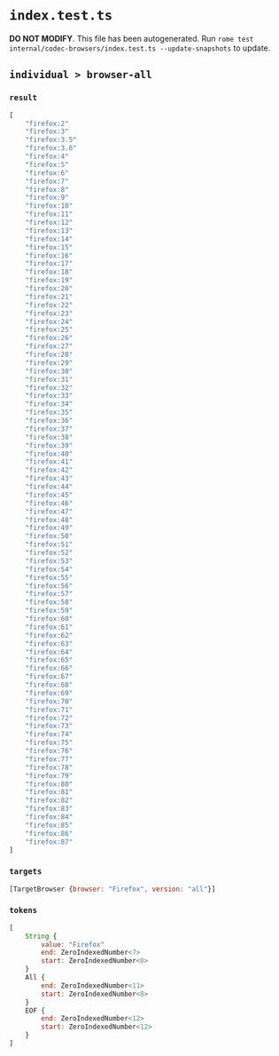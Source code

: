 # `index.test.ts`

**DO NOT MODIFY**. This file has been autogenerated. Run `rome test internal/codec-browsers/index.test.ts --update-snapshots` to update.

## `individual > browser-all`

### `result`

```javascript
[
	"firefox:2"
	"firefox:3"
	"firefox:3.5"
	"firefox:3.6"
	"firefox:4"
	"firefox:5"
	"firefox:6"
	"firefox:7"
	"firefox:8"
	"firefox:9"
	"firefox:10"
	"firefox:11"
	"firefox:12"
	"firefox:13"
	"firefox:14"
	"firefox:15"
	"firefox:16"
	"firefox:17"
	"firefox:18"
	"firefox:19"
	"firefox:20"
	"firefox:21"
	"firefox:22"
	"firefox:23"
	"firefox:24"
	"firefox:25"
	"firefox:26"
	"firefox:27"
	"firefox:28"
	"firefox:29"
	"firefox:30"
	"firefox:31"
	"firefox:32"
	"firefox:33"
	"firefox:34"
	"firefox:35"
	"firefox:36"
	"firefox:37"
	"firefox:38"
	"firefox:39"
	"firefox:40"
	"firefox:41"
	"firefox:42"
	"firefox:43"
	"firefox:44"
	"firefox:45"
	"firefox:46"
	"firefox:47"
	"firefox:48"
	"firefox:49"
	"firefox:50"
	"firefox:51"
	"firefox:52"
	"firefox:53"
	"firefox:54"
	"firefox:55"
	"firefox:56"
	"firefox:57"
	"firefox:58"
	"firefox:59"
	"firefox:60"
	"firefox:61"
	"firefox:62"
	"firefox:63"
	"firefox:64"
	"firefox:65"
	"firefox:66"
	"firefox:67"
	"firefox:68"
	"firefox:69"
	"firefox:70"
	"firefox:71"
	"firefox:72"
	"firefox:73"
	"firefox:74"
	"firefox:75"
	"firefox:76"
	"firefox:77"
	"firefox:78"
	"firefox:79"
	"firefox:80"
	"firefox:81"
	"firefox:82"
	"firefox:83"
	"firefox:84"
	"firefox:85"
	"firefox:86"
	"firefox:87"
]
```

### `targets`

```javascript
[TargetBrowser {browser: "Firefox", version: "all"}]
```

### `tokens`

```javascript
[
	String {
		value: "Firefox"
		end: ZeroIndexedNumber<7>
		start: ZeroIndexedNumber<0>
	}
	All {
		end: ZeroIndexedNumber<11>
		start: ZeroIndexedNumber<8>
	}
	EOF {
		end: ZeroIndexedNumber<12>
		start: ZeroIndexedNumber<12>
	}
]
```
